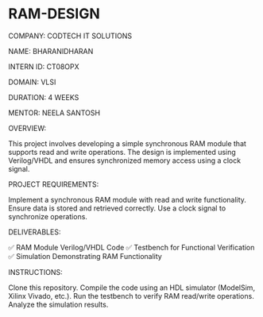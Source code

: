 # RAM-DESIGN

COMPANY: CODTECH IT SOLUTIONS

NAME: BHARANIDHARAN

INTERN ID: CT08OPX

DOMAIN: VLSI

DURATION: 4 WEEKS

MENTOR: NEELA SANTOSH

OVERVIEW:

This project involves developing a simple synchronous RAM module that supports read and write operations. The design is implemented using Verilog/VHDL and ensures synchronized memory access using a clock signal.

PROJECT REQUIREMENTS:

Implement a synchronous RAM module with read and write functionality.
Ensure data is stored and retrieved correctly.
Use a clock signal to synchronize operations.

DELIVERABLES:

✅ RAM Module Verilog/VHDL Code
✅ Testbench for Functional Verification
✅ Simulation Demonstrating RAM Functionality

INSTRUCTIONS:

Clone this repository.
Compile the code using an HDL simulator (ModelSim, Xilinx Vivado, etc.).
Run the testbench to verify RAM read/write operations.
Analyze the simulation results.
  
